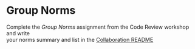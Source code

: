 # Group Norms

Complete the _Group Norms_ assignment from the Code Review workshop and write  
your norms summary and list in the [Collaboration README](../README.md)

